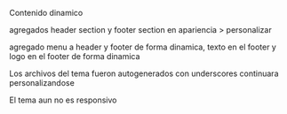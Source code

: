 Contenido dinamico

agregados header section y footer section en apariencia > personalizar

agregado menu a header y footer de forma dinamica, texto en el footer y logo en el footer de forma dinamica 

Los archivos del tema fueron autogenerados con underscores continuara personalizandose

El tema aun no es responsivo

